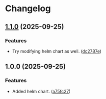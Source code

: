 # Changelog

## [1.1.0](https://github.com/alisamji-ybor/dummy/compare/helm-v1.0.0...helm-v1.1.0) (2025-09-25)


### Features

* Try modifying helm chart as well. ([dc2787e](https://github.com/alisamji-ybor/dummy/commit/dc2787e2457a064b952f364289f312b053ee20a7))

## 1.0.0 (2025-09-25)


### Features

* Added helm chart. ([a75fc27](https://github.com/alisamji-ybor/dummy/commit/a75fc2789f739193177e8765fd5912a87af47b74))
